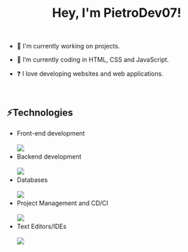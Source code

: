 # <div align="center">Hey, I'm PietroDev07!</div>  

<br>

- 🔭 I'm currently working on projects.
  

- 🌱 I’m currently coding in HTML, CSS and JavaScript.
  

- ❓ I love developing websites and web applications.
  
<br/>

 ## ⚡Technologies
- Front-end development <br> <br>
[![](https://skillicons.dev/icons?i=html,css,js,react,tailwind&perline=3)](https://skillicons.dev)
- Backend development <br> <br>
[![](https://skillicons.dev/icons?i=nodejs,express&perline=3)](https://skillicons.dev)
- Databases <br> <br>
[![](https://skillicons.dev/icons?i=mongodb,mysql&perline=3)](https://skillicons.dev)
- Project Management and CD/CI <br> <br>
[![](https://skillicons.dev/icons?i=github,git&perline=3)](https://skillicons.dev)
- Text Editors/IDEs <br> <br>
[![](https://skillicons.dev/icons?i=vscode&perline=3)](https://skillicons.dev)
